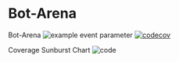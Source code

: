 # Bot-Arena
Bot-Arena
![example event parameter](https://github.com/mmmtastymmm/Bot-Arena/actions/workflows/unit-test.yml/badge.svg?event=push)
[![codecov](https://codecov.io/gh/mmmtastymmm/Bot-Arena/branch/main/graph/badge.svg?token=R057I3M5PS)](https://codecov.io/gh/mmmtastymmm/Bot-Arena)

Coverage Sunburst Chart
![code](https://codecov.io/gh/mmmtastymmm/Bot-Arena/branch/main/graphs/sunburst.svg?token=R057I3M5PS)